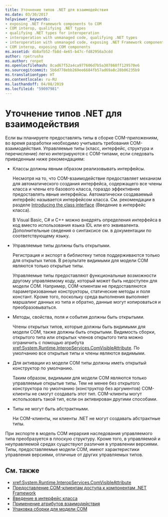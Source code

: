 ```yaml
---
title: Уточнение типов .NET для взаимодействия
ms.date: 03/30/2017
helpviewer_keywords:
- exposing .NET Framework components to COM
- COM interop, qualifying .NET types
- qualifying .NET types for interoperation
- interoperation with unmanaged code, qualifying .NET types
- interoperation with unmanaged code, exposing .NET Framework components
- COM interop, exposing COM components
ms.assetid: 4b8afb52-fb8d-4e65-b47c-fd82956a3cdd
author: rpetrusha
ms.author: ronpet
ms.openlocfilehash: 8cad67f52a4ca977606d7b5a307868ff129570e6
ms.sourcegitcommit: 5b6d778ebb269ee6684fb57ad69a8c28b06235b9
ms.translationtype: HT
ms.contentlocale: ru-RU
ms.lasthandoff: 04/08/2019
ms.locfileid: "59097981"
---
```

# <a name="qualifying-net-types-for-interoperation"></a>Уточнение типов .NET для взаимодействия
Если вы планируете предоставлять типы в сборке COM-приложениям, во время разработки необходимо учитывать требования COM-взаимодействия. Управляемые типы (класс, интерфейс, структура и перечисление) легко интегрируются с COM-типами, если следовать приведенным ниже рекомендациям:  
  
-   Классы должны явным образом реализовывать интерфейсы.  
  
     Несмотря на то, что COM-взаимодействие предоставляет механизм для автоматического создания интерфейса, содержащего все члены класса и члены его базового класса, гораздо эффективнее предоставлять явные интерфейсы. Автоматически создаваемый интерфейс называется интерфейсом класса. См. рекомендации в разделе [Introducing the class interface](com-callable-wrapper.md#introducing-the-class-interface) (Введение в интерфейс класса).  
  
     В Visual Basic, C# и C++ можно внедрять определения интерфейса в код вместо использования языка IDL или его эквивалента. Дополнительные сведения о синтаксисе см. в документации по соответствующему языку.  
  
-   Управляемые типы должны быть открытыми.  
  
     Регистрация и экспорт в библиотеку типов поддерживаются только для открытых типов. В результате видимыми для модели COM являются только открытые типы.  
  
     Управляемые типы предоставляют функциональные возможности другому управляемому коду, который может быть недоступен для модели COM. Например, COM-клиентам не предоставляются параметризованные конструкторы, статические методы и поля констант. Кроме того, поскольку среда выполнения выполняет маршалинг данных из типа и обратно, данные могут копироваться и преобразовываться.  
  
-   Методы, свойства, поля и события должны быть открытыми.  
  
     Члены открытых типов, которые должны быть видимыми для модели COM, также должны быть открытыми. Видимость сборки, открытого типа или открытых членов открытого типа можно ограничить с помощью атрибута <xref:System.Runtime.InteropServices.ComVisibleAttribute>. По умолчанию все открытые типы и члены являются видимыми.  
  
-   Для активации из модели COM типы должны иметь открытый конструктор по умолчанию.  
  
     Таким образом, видимыми для модели COM являются только управляемые открытые типы. Тем не менее без открытого конструктора по умолчанию (конструктор без аргументов) COM-клиенты не смогут создавать этот тип. COM-клиенты могут использовать такой тип, если он активирован другими способами.  
  
-   Типы не могут быть абстрактными.  
  
     Ни COM-клиенты, ни клиенты .NET не могут создавать абстрактные типы.  
  
 При экспорте в модель COM иерархия наследования управляемого типа преобразуется в плоскую структуру. Кроме того, в управляемой и неуправляемой средах существуют различия в управлении версиями. Типы, предоставляемые модели COM, имеют характеристики управления версиями, отличные от других управляемых типов.  
  
## <a name="see-also"></a>См. также

- <xref:System.Runtime.InteropServices.ComVisibleAttribute>
- [Предоставление COM-клиентам доступа к компонентам .NET Framework](../../../docs/framework/interop/exposing-dotnet-components-to-com.md)
- [Введение в интерфейс класса](com-callable-wrapper.md#introducing-the-class-interface)
- [Применение атрибутов взаимодействия](../../../docs/framework/interop/applying-interop-attributes.md)
- [Упаковка сборки для модели COM](../../../docs/framework/interop/packaging-an-assembly-for-com.md)
